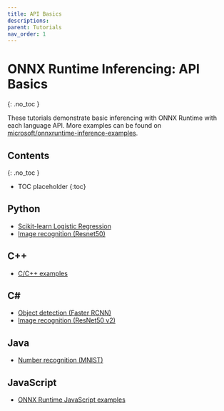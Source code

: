```yaml
---
title: API Basics
descriptions: 
parent: Tutorials
nav_order: 1
---
```

# ONNX Runtime Inferencing: API Basics
{: .no_toc }

These tutorials demonstrate basic inferencing with ONNX Runtime with each language API. More examples can be found on [microsoft/onnxruntime-inference-examples](https://github.com/microsoft/onnxruntime-inference-examples).


## Contents
{: .no_toc }

* TOC placeholder
{:toc}


## Python
* [Scikit-learn Logistic Regression](https://onnxruntime.ai/docs/api/python/tutorial.html)
* [Image recognition (Resnet50)](https://github.com/onnx/onnx-docker/blob/master/onnx-ecosystem/inference_demos/resnet50_modelzoo_onnxruntime_inference.ipynb)


## C++
* [C/C++ examples](https://github.com/microsoft/onnxruntime-inference-examples/tree/main/c_cxx)

## C#
* [Object detection (Faster RCNN)](../tutorials/fasterrcnn_csharp.html)
* [Image recognition (ResNet50 v2)](../tutorials/resnet50_csharp.html)

## Java
* [Number recognition (MNIST)](../tutorials/mnist_java.html)

## JavaScript
* [ONNX Runtime JavaScript examples](https://github.com/microsoft/onnxruntime-inference-examples/tree/main/js)
